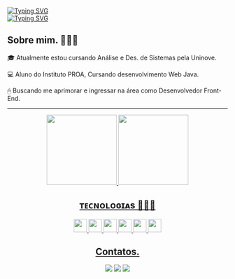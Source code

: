 <!-- ### Hello Hello, me chamo Pedro e seja Bem-vindo👋 -->

[![Typing SVG](https://readme-typing-svg.herokuapp.com?color=%2356FFD9&size=18&duration=6000&center=true&vCenter=true&width=600&lines=Hello+World+%3C3)](https://git.io/typing-svg)<br>
[![Typing SVG](https://readme-typing-svg.herokuapp.com?color=%2356FFD9&size=18&center=true&vCenter=true&width=600&lines=Ol%C3%A1+Devs%2C+me+chamo+Pedro%2C+seja+bem-vindo+ao+meu+perfil!+)](https://git.io/typing-svg)

<div> 
  <h2> Sobre mim.  🧑🏻‍💻  </h2>
  <p> 🎓 Atualmente estou cursando Análise e Des. de Sistemas pela Uninove. </p>
  <p> 💻 Aluno do Instituto PROA, Cursando desenvolvimento Web Java. </p>
  <p> 🖱 Buscando me aprimorar e ingressar na área como Desenvolvedor Front-End. </p>
</div>

<hr>

<div align="center">
  <a href="https://github.com/pedro-costa22">
  <img height="160em" src="https://github-readme-stats.vercel.app/api?username=pedro-costa22&show_icons=true&theme=tokyonight&include_all_commits=true&count_private=true"/> 
  <img height="160em" src="https://github-readme-stats.vercel.app/api/top-langs/?username=pedro-costa22&layout=compact&langs_count=7&theme=tokyonight"/>
</div>
  
<div>
 <h2 align="center">ᴛᴇᴄɴᴏʟᴏɢɪᴀs 👨🏻‍💻 </h2>
 <div align="center">
   <span>
    <img height="30px" src="https://img.shields.io/badge/HTML5-E34F26?style=for-the-badge&logo=html5&logoColor=white">
   </span>
  
   <span>
    <img height="30px" src="https://img.shields.io/badge/CSS3-1572B6?style=for-the-badge&logo=css3&logoColor=white"/>
   </span>
  
   <span>
    <img height="30px" src="https://img.shields.io/badge/Bootstrap-563D7C?style=for-the-badge&logo=bootstrap&logoColor=white"/>
   </span>
   
   <span>
    <img height="30px" src="https://img.shields.io/badge/JavaScript-F7DF1E?style=for-the-badge&logo=javascript&logoColor=black"/>
   </span>
  
   <span>
    <img height="30px" src="https://img.shields.io/badge/Java-ED8B00?style=for-the-badge&logo=java&logoColor=white"/>
   </span>
  
   <span>
    <img height="30px" src="https://img.shields.io/badge/MySQL-00000F?style=for-the-badge&logo=mysql&logoColor=white"/>
   </span>
   
 </div>
</div>
  
 <div>
   <h2 align="center"> Contatos. </h2>
   <div align="center">
     <a href="https://instagram.com/_pedrx_x" target="_blank"><img src="https://img.shields.io/badge/-Instagram-%23E4405F?style=for-the-badge&logo=instagram&logoColor=white"     target="_blank"></a>
  <a href = "mailto:pedrohcosta.contato@gmail.com"><img src="https://img.shields.io/badge/-Gmail-%23333?style=for-the-badge&logo=gmail&logoColor=white" target="_blank"></a>
  <a href="https://www.linkedin.com/in/pedro-henrique-costa-b272b7216/" target="_blank"><img src="https://img.shields.io/badge/-LinkedIn-%230077B5?style=for-the-badge&logo=linkedin&logoColor=white" target="_blank"></a> 
   </div>
  
 </div>  
  
  
 
